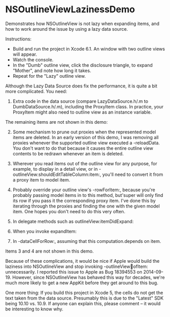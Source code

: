 NSOutlineViewLazinessDemo
=========================

Demonstrates how NSOutlineView is not lazy when expanding items, and how to work around the issue by using a lazy data source.

Instructions:

* Build and run the project in Xcode 6.1.  An window with two outline views will appear.
* Watch the console.
* In the "Dumb" outline view, click the disclosure triangle, to expand "Mother", and note how long it takes.
* Repeat for the "Lazy" outline view.

Although the Lazy Data Source does fix the performance, it is quite a bit more complicated.  You need:

1.  Extra code in the data source (compare LazyDataSource.h/.m to DumbDataSource.h/.m), including the ProxyItem class.  In practice, your ProxyItem might also need to outline view as an instance variable.

The remaining items are not shown in this demo:

2.  Some mechanism to prune out proxies when the represented model items are deleted.  In an early version of this demo, I was removing all proxies whenever the supported outline view executed a -reloadData.  You don't want to do that because it causes the entire outline view contents to be redrawn whenever an item is deleted.

3.  Wherever you read items out of the outline view for any purpose, for example, to display in a detail view, or in -outlineView:shouldEditTableColumn:item:, you'll need to convert it from a proxy item to model item.

4.  Probably override your outline view's -rowForItem:, because you're probably passing model items in to this method, but'super will only find its row if you pass it the corresponding proxy item.  I've done this by iterating through the proxies and finding the one with the given model item.  One hopes you don't need to do this very often.

5.  In delegate methods such as outlineView:itemDidExpand:

6.  When you invoke expandItem:

7.  In -dataCellForRow:, assuming that this computation.depends on item.

Items 3 and 4 are not shown in this demo.

Because of these complications, it would be nice if Apple would build the laziness into NSOutlineView and stop invoking -outlineView:child:ofItem: unnecessarily.  I reported this issue to Apple as Bug 18394553 on 2014-09-19.  However, since NSOutlineView has behaved this way for decades, we're much more likely to get a new AppKit before they get around to this bug.

One more thing: If you build this project in Xcode 5, the cells do not get the text taken from the data source.  Presumably this is due to the "Latest" SDK being 10.10 vs. 10.9.  If anyone can explain this, please comment – it would be interesting to know why.
